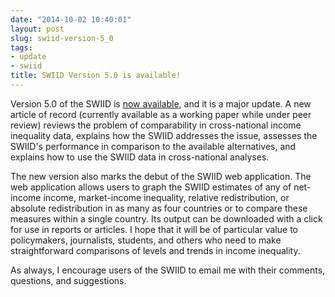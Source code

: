 ```yaml
---
date: "2014-10-02 10:40:01"
layout: post
slug: swiid-version-5_0
tags:
- update
- swiid
title: SWIID Version 5.0 is available!
---
```


Version 5.0 of the SWIID is [now available](/swiid/swiid_downloads/), and it is a major update.  A new article of record (currently available as a working paper while under peer review) reviews the problem of comparability in cross-national income inequality data, explains how the SWIID addresses the issue, assesses the SWIID's performance in comparison to the available alternatives, and explains how to use the SWIID data in cross-national analyses.

The new version also marks the debut of the SWIID web application.  The web application allows users to graph the SWIID estimates of any of net-income income, market-income inequality, relative redistribution, or absolute redistribution in as many as four countries or to compare these measures within a single country.  Its output can be downloaded with a click for use in reports or articles.  I hope that it will be of particular value to policymakers, journalists, students, and others who need to make straightforward comparisons of levels and trends in income inequality.

As always, I encourage users of the SWIID to email me with their comments, questions, and suggestions.
